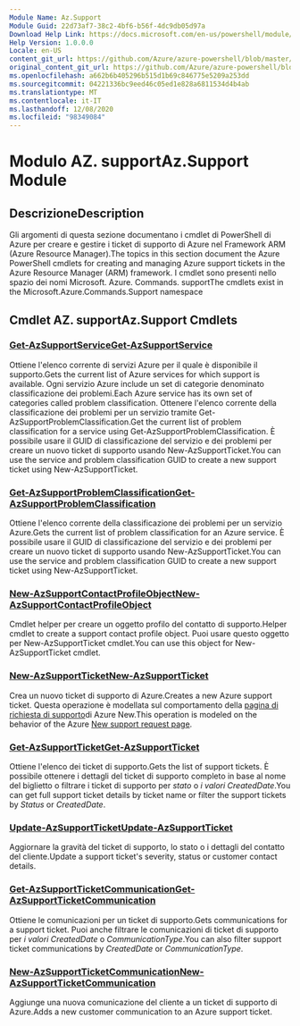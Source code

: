 ```yaml
---
Module Name: Az.Support
Module Guid: 22d73af7-38c2-4bf6-b56f-4dc9db05d97a
Download Help Link: https://docs.microsoft.com/en-us/powershell/module/az.support
Help Version: 1.0.0.0
Locale: en-US
content_git_url: https://github.com/Azure/azure-powershell/blob/master/src/Support/Support/help/Az.Support.md
original_content_git_url: https://github.com/Azure/azure-powershell/blob/master/src/Support/Support/help/Az.Support.md
ms.openlocfilehash: a662b6b405296b515d1b69c846775e5209a253dd
ms.sourcegitcommit: 04221336bc9eed46c05ed1e828a6811534d4b4ab
ms.translationtype: MT
ms.contentlocale: it-IT
ms.lasthandoff: 12/08/2020
ms.locfileid: "98349084"
---
```

# <span data-ttu-id="ff3e6-101">Modulo AZ. support</span><span class="sxs-lookup"><span data-stu-id="ff3e6-101">Az.Support Module</span></span>
## <span data-ttu-id="ff3e6-102">Descrizione</span><span class="sxs-lookup"><span data-stu-id="ff3e6-102">Description</span></span>
<span data-ttu-id="ff3e6-103">Gli argomenti di questa sezione documentano i cmdlet di PowerShell di Azure per creare e gestire i ticket di supporto di Azure nel Framework ARM (Azure Resource Manager).</span><span class="sxs-lookup"><span data-stu-id="ff3e6-103">The topics in this section document the Azure PowerShell cmdlets for creating and managing Azure support tickets in the Azure Resource Manager (ARM) framework.</span></span> <span data-ttu-id="ff3e6-104">I cmdlet sono presenti nello spazio dei nomi Microsoft. Azure. Commands. support</span><span class="sxs-lookup"><span data-stu-id="ff3e6-104">The cmdlets exist in the Microsoft.Azure.Commands.Support namespace</span></span>

## <span data-ttu-id="ff3e6-105">Cmdlet AZ. support</span><span class="sxs-lookup"><span data-stu-id="ff3e6-105">Az.Support Cmdlets</span></span>
### [<span data-ttu-id="ff3e6-106">Get-AzSupportService</span><span class="sxs-lookup"><span data-stu-id="ff3e6-106">Get-AzSupportService</span></span>](Get-AzSupportService.md)
<span data-ttu-id="ff3e6-107">Ottiene l'elenco corrente di servizi Azure per il quale è disponibile il supporto.</span><span class="sxs-lookup"><span data-stu-id="ff3e6-107">Gets the current list of Azure services for which support is available.</span></span> <span data-ttu-id="ff3e6-108">Ogni servizio Azure include un set di categorie denominato classificazione dei problemi.</span><span class="sxs-lookup"><span data-stu-id="ff3e6-108">Each Azure service has its own set of categories called problem classification.</span></span> <span data-ttu-id="ff3e6-109">Ottenere l'elenco corrente della classificazione dei problemi per un servizio tramite Get-AzSupportProblemClassification.</span><span class="sxs-lookup"><span data-stu-id="ff3e6-109">Get the current list of problem classification for a service using Get-AzSupportProblemClassification.</span></span> <span data-ttu-id="ff3e6-110">È possibile usare il GUID di classificazione del servizio e dei problemi per creare un nuovo ticket di supporto usando New-AzSupportTicket.</span><span class="sxs-lookup"><span data-stu-id="ff3e6-110">You can use the service and problem classification GUID to create a new support ticket using New-AzSupportTicket.</span></span>

### [<span data-ttu-id="ff3e6-111">Get-AzSupportProblemClassification</span><span class="sxs-lookup"><span data-stu-id="ff3e6-111">Get-AzSupportProblemClassification</span></span>](Get-AzSupportProblemClassification.md)
<span data-ttu-id="ff3e6-112">Ottiene l'elenco corrente della classificazione dei problemi per un servizio Azure.</span><span class="sxs-lookup"><span data-stu-id="ff3e6-112">Gets the current list of problem classification for an Azure service.</span></span> <span data-ttu-id="ff3e6-113">È possibile usare il GUID di classificazione del servizio e dei problemi per creare un nuovo ticket di supporto usando New-AzSupportTicket.</span><span class="sxs-lookup"><span data-stu-id="ff3e6-113">You can use the service and problem classification GUID to create a new support ticket using New-AzSupportTicket.</span></span> 

### [<span data-ttu-id="ff3e6-114">New-AzSupportContactProfileObject</span><span class="sxs-lookup"><span data-stu-id="ff3e6-114">New-AzSupportContactProfileObject</span></span>](New-AzSupportContactProfileObject.md)
<span data-ttu-id="ff3e6-115">Cmdlet helper per creare un oggetto profilo del contatto di supporto.</span><span class="sxs-lookup"><span data-stu-id="ff3e6-115">Helper cmdlet to create a support contact profile object.</span></span> <span data-ttu-id="ff3e6-116">Puoi usare questo oggetto per New-AzSupportTicket cmdlet.</span><span class="sxs-lookup"><span data-stu-id="ff3e6-116">You can use this object for New-AzSupportTicket cmdlet.</span></span>

### [<span data-ttu-id="ff3e6-117">New-AzSupportTicket</span><span class="sxs-lookup"><span data-stu-id="ff3e6-117">New-AzSupportTicket</span></span>](New-AzSupportTicket.md)
<span data-ttu-id="ff3e6-118">Crea un nuovo ticket di supporto di Azure.</span><span class="sxs-lookup"><span data-stu-id="ff3e6-118">Creates a new Azure support ticket.</span></span> <span data-ttu-id="ff3e6-119">Questa operazione è modellata sul comportamento della [pagina di richiesta di supporto](https://portal.azure.com/#blade/Microsoft_Azure_Support/HelpAndSupportBlade/overview)di Azure New.</span><span class="sxs-lookup"><span data-stu-id="ff3e6-119">This operation is modeled on the behavior of the Azure [New support request page](https://portal.azure.com/#blade/Microsoft_Azure_Support/HelpAndSupportBlade/overview).</span></span>

### [<span data-ttu-id="ff3e6-120">Get-AzSupportTicket</span><span class="sxs-lookup"><span data-stu-id="ff3e6-120">Get-AzSupportTicket</span></span>](Get-AzSupportTicket.md)
<span data-ttu-id="ff3e6-121">Ottiene l'elenco dei ticket di supporto.</span><span class="sxs-lookup"><span data-stu-id="ff3e6-121">Gets the list of support tickets.</span></span> <span data-ttu-id="ff3e6-122">È possibile ottenere i dettagli del ticket di supporto completo in base al nome del biglietto o filtrare i ticket di supporto per *stato* o *i valori CreatedDate*.</span><span class="sxs-lookup"><span data-stu-id="ff3e6-122">You can get full support ticket details by ticket name or filter the support tickets by *Status* or *CreatedDate*.</span></span>

### [<span data-ttu-id="ff3e6-123">Update-AzSupportTicket</span><span class="sxs-lookup"><span data-stu-id="ff3e6-123">Update-AzSupportTicket</span></span>](Update-AzSupportTicket.md)
<span data-ttu-id="ff3e6-124">Aggiornare la gravità del ticket di supporto, lo stato o i dettagli del contatto del cliente.</span><span class="sxs-lookup"><span data-stu-id="ff3e6-124">Update a support ticket's severity, status or customer contact details.</span></span>

### [<span data-ttu-id="ff3e6-125">Get-AzSupportTicketCommunication</span><span class="sxs-lookup"><span data-stu-id="ff3e6-125">Get-AzSupportTicketCommunication</span></span>](Get-AzSupportTicketCommunication.md)
<span data-ttu-id="ff3e6-126">Ottiene le comunicazioni per un ticket di supporto.</span><span class="sxs-lookup"><span data-stu-id="ff3e6-126">Gets communications for a support ticket.</span></span> <span data-ttu-id="ff3e6-127">Puoi anche filtrare le comunicazioni di ticket di supporto per *i valori CreatedDate* o *CommunicationType*.</span><span class="sxs-lookup"><span data-stu-id="ff3e6-127">You can also filter support ticket communications by *CreatedDate* or *CommunicationType*.</span></span> 

### [<span data-ttu-id="ff3e6-128">New-AzSupportTicketCommunication</span><span class="sxs-lookup"><span data-stu-id="ff3e6-128">New-AzSupportTicketCommunication</span></span>](New-AzSupportTicketCommunication.md)
<span data-ttu-id="ff3e6-129">Aggiunge una nuova comunicazione del cliente a un ticket di supporto di Azure.</span><span class="sxs-lookup"><span data-stu-id="ff3e6-129">Adds a new customer communication to an Azure support ticket.</span></span> 



